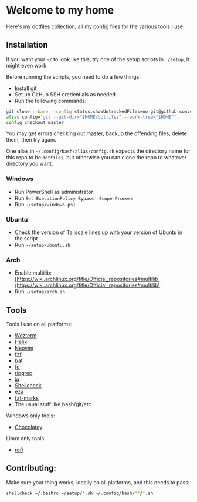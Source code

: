 # Welcome to my home

Here's my dotfiles collection, all my config files for the various tools I use.

## Installation

If you want your `~/` to look like this, try one of the setup scripts in `./setup`, it might even work.

Before running the scripts, you need to do a few things:
- Install git
- Set up GitHub SSH credentials as needed
- Run the following commands:

```bash
git clone --bare --config status.showUntrackedFiles=no git@github.com:elazar125/dotfiles.git ~/dotfiles
alias config='git --git-dir="$HOME/dotfiles" --work-tree="$HOME"'
config checkout master
```

You may get errors checking out master, backup the offending files, delete them, then try again.

One alias in `~/.config/bash/alias/config.sh` expects the directory name for this repo to be `dotfiles`, but otherwise you can clone the repo to whatever directory you want.

### Windows

- Run PowerShell as administrator
- Run `Set-ExecutionPolicy Bypass -Scope Process`
- Run `~/setup/windows.ps1`

### Ubuntu

- Check the version of Tailscale lines up with your version of Ubuntu in the script
- Run `~/setup/ubuntu.sh`

### Arch

- Enable multilib: [https://wiki.archlinux.org/title/Official_repositories#multilib](https://wiki.archlinux.org/title/Official_repositories#multilib)
- Run `~/setup/arch.sh`


## Tools

Tools I use on all platforms:
- [Wezterm](https://wezfurlong.org/wezterm/index.html)
- [Helix](https://docs.helix-editor.com/)
- [Neovim](https://neovim.io/)
- [fzf](https://github.com/junegunn/fzf)
- [bat](https://github.com/sharkdp/bat)
- [fd](https://github.com/sharkdp/fd)
- [ripgrep](https://github.com/BurntSushi/ripgrep)
- [jq](https://stedolan.github.io/jq/)
- [Shellcheck](https://www.shellcheck.net/)
- [eza](https://github.com/eza-community/eza)
- [fzf-marks](https://github.com/urbainvaes/fzf-marks)
- The usual stuff like bash/git/etc

Windows only tools:
- [Chocolatey](https://chocolatey.org/)

Linux only tools:
- [rofi](https://github.com/davatorium/rofi)

## Contributing:

Make sure your thing works, ideally on all platforms, and this needs to pass:
```bash
shellcheck ~/.bashrc ~/setup/*.sh ~/.config/bash/**/*.sh
```
